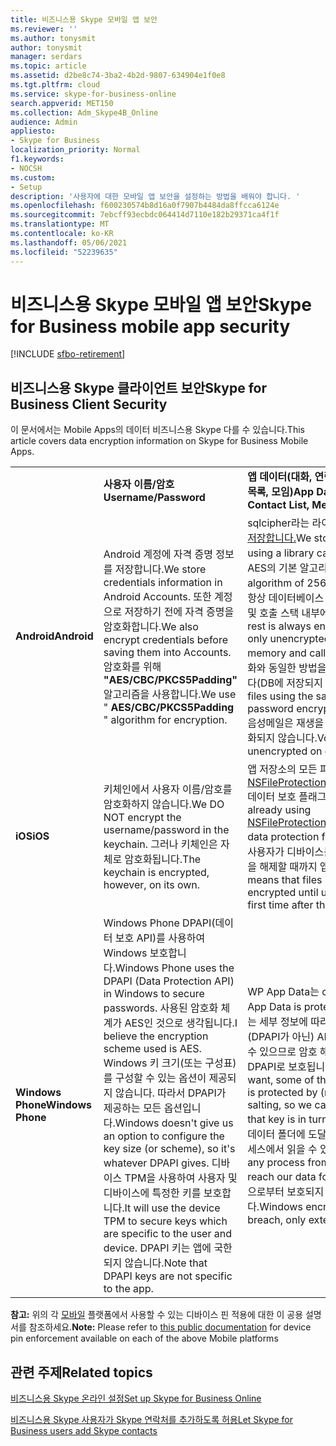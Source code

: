 ```yaml
---
title: 비즈니스용 Skype 모바일 앱 보안
ms.reviewer: ''
ms.author: tonysmit
author: tonysmit
manager: serdars
ms.topic: article
ms.assetid: d2be8c74-3ba2-4b2d-9807-634904e1f0e8
ms.tgt.pltfrm: cloud
ms.service: skype-for-business-online
search.appverid: MET150
ms.collection: Adm_Skype4B_Online
audience: Admin
appliesto:
- Skype for Business
localization_priority: Normal
f1.keywords:
- NOCSH
ms.custom:
- Setup
description: '사용자에 대한 모바일 앱 보안을 설정하는 방법을 배워야 합니다. '
ms.openlocfilehash: f600230574b8d16a0f7907b4484da8ffcca6124e
ms.sourcegitcommit: 7ebcff93ecbdc064414d7110e182b29371ca4f1f
ms.translationtype: MT
ms.contentlocale: ko-KR
ms.lasthandoff: 05/06/2021
ms.locfileid: "52239635"
---
```

# <a name="skype-for-business-mobile-app-security"></a><span data-ttu-id="8fd9e-103">비즈니스용 Skype 모바일 앱 보안</span><span class="sxs-lookup"><span data-stu-id="8fd9e-103">Skype for Business mobile app security</span></span>

[!INCLUDE [sfbo-retirement](../../Hub/includes/sfbo-retirement.md)]

## <a name="skype-for-business-client-security"></a><span data-ttu-id="8fd9e-104">비즈니스용 Skype 클라이언트 보안</span><span class="sxs-lookup"><span data-stu-id="8fd9e-104">Skype for Business Client Security</span></span>

<span data-ttu-id="8fd9e-105">이 문서에서는 Mobile Apps의 데이터 비즈니스용 Skype 다를 수 있습니다.</span><span class="sxs-lookup"><span data-stu-id="8fd9e-105">This article covers data encryption information on Skype for Business Mobile Apps.</span></span>
  
|||||
|:-----|:-----|:-----|:-----|
||<span data-ttu-id="8fd9e-106">**사용자 이름/암호**</span><span class="sxs-lookup"><span data-stu-id="8fd9e-106">**Username/Password**</span></span> <br/> |<span data-ttu-id="8fd9e-107">**앱 데이터(대화, 연락처 <br/> 목록, 모임)**</span><span class="sxs-lookup"><span data-stu-id="8fd9e-107">**App Data (Conversations,<br/> Contact List, Meetings)**</span></span> <br/> |<span data-ttu-id="8fd9e-108">**진단 로그**</span><span class="sxs-lookup"><span data-stu-id="8fd9e-108">**Diagnostic logs**</span></span> <br/> |
|<span data-ttu-id="8fd9e-109">**Android**</span><span class="sxs-lookup"><span data-stu-id="8fd9e-109">**Android**</span></span> <br/> |<span data-ttu-id="8fd9e-110">Android 계정에 자격 증명 정보를 저장합니다.</span><span class="sxs-lookup"><span data-stu-id="8fd9e-110">We store credentials information in Android Accounts.</span></span> <span data-ttu-id="8fd9e-111">또한 계정으로 저장하기 전에 자격 증명을 암호화합니다.</span><span class="sxs-lookup"><span data-stu-id="8fd9e-111">We also encrypt credentials before saving them into Accounts.</span></span> <span data-ttu-id="8fd9e-112">암호화를 위해 **"AES/CBC/PKCS5Padding"** 알고리즘을 사용합니다.</span><span class="sxs-lookup"><span data-stu-id="8fd9e-112">We use " **AES/CBC/PKCS5Padding** " algorithm for encryption.</span></span> <br/> |<span data-ttu-id="8fd9e-113">sqlcipher라는 라이브러리를 사용하여 SQL 데이터베이스에 [저장합니다.](https://www.zetetic.net/sqlcipher/design/)</span><span class="sxs-lookup"><span data-stu-id="8fd9e-113">We store in an encrypted SQL database using a library called [sqlcipher](https://www.zetetic.net/sqlcipher/design/).</span></span> <span data-ttu-id="8fd9e-114">CBC 모드에서 256비트 AES의 기본 알고리즘을 사용합니다.</span><span class="sxs-lookup"><span data-stu-id="8fd9e-114">We use their default algorithm of 256-bit AES in CBC mode.</span></span> <span data-ttu-id="8fd9e-115">미사일 데이터는 항상 데이터베이스 파일에서 암호화되며 앱의 휘발성 메모리 및 호출 스택 내부에서만 암호화되지 않습니다.</span><span class="sxs-lookup"><span data-stu-id="8fd9e-115">The data at rest is always encrypted in the database file and is only unencrypted in transit inside of the app's volatile memory and call stacks.</span></span> <span data-ttu-id="8fd9e-116">또한 사용자의 이름 및 암호 암호화와 동일한 방법을 사용하여 음성 메시지 파일을 암호화합니다(DB에 저장되지 않습니다).</span><span class="sxs-lookup"><span data-stu-id="8fd9e-116">We also encrypt voicemail files using the same method as the user's name and password encryption (they are not stored in the DB).</span></span> <span data-ttu-id="8fd9e-117">음성메일은 재생을 허용하기 위해 디스크에서 일시적으로 암호화되지 않습니다.</span><span class="sxs-lookup"><span data-stu-id="8fd9e-117">Voicemails are temporarily unencrypted on disk to allow playback.</span></span>  <br/> |<span data-ttu-id="8fd9e-118">이 정보는 암호화되지 않습니다.</span><span class="sxs-lookup"><span data-stu-id="8fd9e-118">This information is not encrypted.</span></span>  <br/> |
|<span data-ttu-id="8fd9e-119">**iOS**</span><span class="sxs-lookup"><span data-stu-id="8fd9e-119">**iOS**</span></span> <br/> |<span data-ttu-id="8fd9e-120">키체인에서 사용자 이름/암호를 암호화하지 않습니다.</span><span class="sxs-lookup"><span data-stu-id="8fd9e-120">We DO NOT encrypt the username/password in the keychain.</span></span> <span data-ttu-id="8fd9e-121">그러나 키체인은 자체로 암호화됩니다.</span><span class="sxs-lookup"><span data-stu-id="8fd9e-121">The keychain is encrypted, however, on its own.</span></span>  <br/> |<span data-ttu-id="8fd9e-122">앱 저장소의 모든 파일에 [대한 NSFileProtectionCompleteUntilFirstUserAuthentication](https://developer.apple.com/reference/foundation/fileprotectiontype/1616633-completeuntilfirstuserauthentica) 데이터 보호 플래그를 이미 사용하고 있습니다.</span><span class="sxs-lookup"><span data-stu-id="8fd9e-122">We are already using [NSFileProtectionCompleteUntilFirstUserAuthentication](https://developer.apple.com/reference/foundation/fileprotectiontype/1616633-completeuntilfirstuserauthentica) data protection flag on all files in the app storage.</span></span> <span data-ttu-id="8fd9e-123">즉, 사용자가 디바이스를 다시 부트한 후 처음으로 디바이스 잠금을 해제할 때까지 앱 저장소의 파일이 암호화됩니다.</span><span class="sxs-lookup"><span data-stu-id="8fd9e-123">This means that files in the app storage would be encrypted until user unlocks the device for the very first time after the device reboot.</span></span> <br/> |<span data-ttu-id="8fd9e-124">이 정보는 암호화되지 않습니다.</span><span class="sxs-lookup"><span data-stu-id="8fd9e-124">This information is not encrypted.</span></span>  <br/> |
|<span data-ttu-id="8fd9e-125">**Windows Phone**</span><span class="sxs-lookup"><span data-stu-id="8fd9e-125">**Windows Phone**</span></span> <br/> |<span data-ttu-id="8fd9e-126">Windows Phone DPAPI(데이터 보호 API)를 사용하여 Windows 보호합니다.</span><span class="sxs-lookup"><span data-stu-id="8fd9e-126">Windows Phone uses the DPAPI (Data Protection API) in Windows to secure passwords.</span></span> <span data-ttu-id="8fd9e-127">사용된 암호화 체계가 AES인 것으로 생각됩니다.</span><span class="sxs-lookup"><span data-stu-id="8fd9e-127">I believe the encryption scheme used is AES.</span></span> <span data-ttu-id="8fd9e-128">Windows 키 크기(또는 구성표)를 구성할 수 있는 옵션이 제공되지 않습니다. 따라서 DPAPI가 제공하는 모든 옵션입니다.</span><span class="sxs-lookup"><span data-stu-id="8fd9e-128">Windows doesn't give us an option to configure the key size (or scheme), so it's whatever DPAPI gives.</span></span> <span data-ttu-id="8fd9e-129">디바이스 TPM을 사용하여 사용자 및 디바이스에 특정한 키를 보호합니다.</span><span class="sxs-lookup"><span data-stu-id="8fd9e-129">It will use the device TPM to secure keys which are specific to the user and device.</span></span> <span data-ttu-id="8fd9e-130">DPAPI 키는 앱에 국한되지 않습니다.</span><span class="sxs-lookup"><span data-stu-id="8fd9e-130">Note that DPAPI keys are not specific to the app.</span></span>  <br/> |<span data-ttu-id="8fd9e-131">WP App Data는 creds와 같이 [DPAP](/previous-versions/windows/apps/hh487164(v=vs.105))I로 보호됩니다.</span><span class="sxs-lookup"><span data-stu-id="8fd9e-131">WP App Data is protected with [DPAP](/previous-versions/windows/apps/hh487164(v=vs.105))I, like the creds.</span></span> <span data-ttu-id="8fd9e-132">원하는 세부 정보에 따라 앱 데이터에 대한 인덱스 정보 중 일부는 (DPAPI가 아닌) AES 암호화에 의해 보호되어 염해를 방지할 수 있으므로 암호 해독 없이 검색할 수 있으며 해당 키는 DPAPI로 보호됩니다.</span><span class="sxs-lookup"><span data-stu-id="8fd9e-132">Depending on how much detail we want, some of the index information for the App Data is protected by (non-DPAPI) AES encryption to avoid salting, so we can look up without decrypting, and that key is in turn protected with DPAPI.</span></span> <span data-ttu-id="8fd9e-133">캐시된 데이터는 데이터 폴더에 도달할 수 있는 경우 동일한 휴대폰의 모든 프로세스에서 읽을 수 있습니다.</span><span class="sxs-lookup"><span data-stu-id="8fd9e-133">Cached data can be read by any process from the same phone, assuming it can reach our data folder.</span></span> <span data-ttu-id="8fd9e-134">Windows 암호화는 샌드박스 위반으로부터 보호되지 않습니다. 외부 액세스 시도만 합니다.</span><span class="sxs-lookup"><span data-stu-id="8fd9e-134">Windows encryption does not protect from sandbox breach, only external access attempts.</span></span>  <br/> |<span data-ttu-id="8fd9e-135">이 정보는 암호화되지 않습니다.</span><span class="sxs-lookup"><span data-stu-id="8fd9e-135">This information is not encrypted.</span></span>  <br/> |
   
<span data-ttu-id="8fd9e-136">**참고:** 위의 각 [모바일](/InTune/deploy-use/introduction-to-device-compliance-policies-in-microsoft-intune) 플랫폼에서 사용할 수 있는 디바이스 핀 적용에 대한 이 공용 설명서를 참조하세요.</span><span class="sxs-lookup"><span data-stu-id="8fd9e-136">**Note:** Please refer to [this public documentation](/InTune/deploy-use/introduction-to-device-compliance-policies-in-microsoft-intune) for device pin enforcement available on each of the above Mobile platforms</span></span>
  
## <a name="related-topics"></a><span data-ttu-id="8fd9e-137">관련 주제</span><span class="sxs-lookup"><span data-stu-id="8fd9e-137">Related topics</span></span>
[<span data-ttu-id="8fd9e-138">비즈니스용 Skype 온라인 설정</span><span class="sxs-lookup"><span data-stu-id="8fd9e-138">Set up Skype for Business Online</span></span>](set-up-skype-for-business-online.md)

[<span data-ttu-id="8fd9e-139">비즈니스용 Skype 사용자가 Skype 연락처를 추가하도록 허용</span><span class="sxs-lookup"><span data-stu-id="8fd9e-139">Let Skype for Business users add Skype contacts</span></span>](let-skype-for-business-users-add-skype-contacts.md)

  
